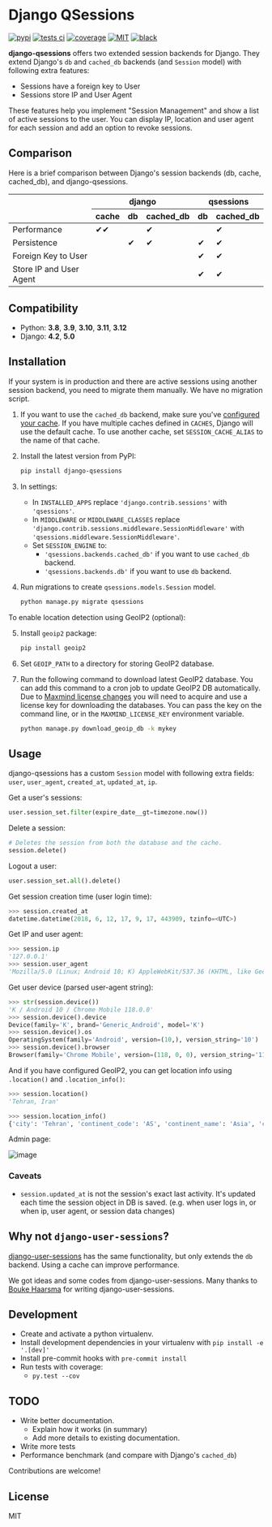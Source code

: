 # Django QSessions

[![pypi](https://img.shields.io/pypi/v/django-qsessions.svg)](https://pypi.python.org/pypi/django-qsessions/)
[![tests ci](https://github.com/QueraTeam/django-qsessions/workflows/tests/badge.svg)](https://github.com/QueraTeam/django-qsessions/actions)
[![coverage](https://img.shields.io/endpoint?url=https://gist.githubusercontent.com/quera-org/24a6d63ff9d29d9be5399169f8199ca0/raw/pytest-coverage__main.json)](https://github.com/QueraTeam/django-qsessions/actions)
[![MIT](https://img.shields.io/github/license/QueraTeam/django-qsessions.svg)](https://github.com/QueraTeam/django-qsessions/blob/master/LICENSE.txt)
[![black](https://img.shields.io/badge/code%20style-black-000000.svg)](https://github.com/psf/black)

**django-qsessions** offers two extended session backends for Django.
They extend Django's `db` and `cached_db` backends (and `Session` model)
with following extra features:

- Sessions have a foreign key to User
- Sessions store IP and User Agent

These features help you implement "Session Management" and show a list
of active sessions to the user. You can display IP, location and user
agent for each session and add an option to revoke sessions.

## Comparison

Here is a brief comparison between Django's session backends (db, cache,
cached_db), and django-qsessions.

<table>
  <thead>
  <tr>
    <th rowspan="2"></th>
    <th colspan="3">django</th>
    <th colspan="2">qsessions</th>
  </tr>
  <tr>
    <th>cache</th>
    <th>db</th>
    <th>cached_db</th>
    <th>db</th>
    <th>cached_db</th>
  </tr>
  <tr>
  </thead>
  <tbody>
    <td>Performance</td>
    <td>✔✔</td>
    <td></td>
    <td>✔</td>
    <td></td>
    <td>✔</td>
  </tr>
  <tr>
    <td>Persistence</td>
    <td></td>
    <td>✔</td>
    <td>✔</td>
    <td>✔</td>
    <td>✔</td>
  </tr>
  <tr>
    <td>Foreign Key to User</td>
    <td></td>
    <td></td>
    <td></td>
    <td>✔</td>
    <td>✔</td>
  </tr>
  <tr>
    <td>Store IP and User Agent</td>
    <td></td>
    <td></td>
    <td></td>
    <td>✔</td>
    <td>✔</td>
  </tr>
</tbody>
</table>

## Compatibility

- Python: **3.8**, **3.9**, **3.10**, **3.11**, **3.12**
- Django: **4.2**, **5.0**

## Installation

If your system is in production and there are active sessions using
another session backend, you need to migrate them manually. We have no
migration script.

1.  If you want to use the `cached_db` backend, make sure you've
    [configured your
    cache](https://docs.djangoproject.com/en/dev/topics/cache/). If you
    have multiple caches defined in `CACHES`, Django will use the
    default cache. To use another cache, set `SESSION_CACHE_ALIAS` to
    the name of that cache.

2.  Install the latest version from PyPI:

    ```sh
    pip install django-qsessions
    ```

3.  In settings:

    - In `INSTALLED_APPS` replace `'django.contrib.sessions'` with
      `'qsessions'`.
    - In `MIDDLEWARE` or `MIDDLEWARE_CLASSES` replace
      `'django.contrib.sessions.middleware.SessionMiddleware'` with
      `'qsessions.middleware.SessionMiddleware'`.
    - Set `SESSION_ENGINE` to:
      - `'qsessions.backends.cached_db'` if you want to use
        `cached_db` backend.
      - `'qsessions.backends.db'` if you want to use `db` backend.

4.  Run migrations to create `qsessions.models.Session` model.

    ```sh
    python manage.py migrate qsessions
    ```

To enable location detection using GeoIP2 (optional):

5.  Install `geoip2` package:

    ```sh
    pip install geoip2
    ```

6.  Set `GEOIP_PATH` to a directory for storing GeoIP2 database.

7.  Run the following command to download latest GeoIP2 database. You
    can add this command to a cron job to update GeoIP2 DB
    automatically. Due to [Maxmind license
    changes](https://blog.maxmind.com/2019/12/18/significant-changes-to-accessing-and-using-geolite2-databases/)
    you will need to acquire and use a license key for downloading the
    databases. You can pass the key on the command line, or in the
    `MAXMIND_LICENSE_KEY` environment variable.

    ```sh
    python manage.py download_geoip_db -k mykey
    ```

## Usage

django-qsessions has a custom `Session` model with following extra
fields: `user`, `user_agent`, `created_at`, `updated_at`, `ip`.

Get a user's sessions:

```python
user.session_set.filter(expire_date__gt=timezone.now())
```

Delete a session:

```python
# Deletes the session from both the database and the cache.
session.delete()
```

Logout a user:

```python
user.session_set.all().delete()
```

Get session creation time (user login time):

```python
>>> session.created_at
datetime.datetime(2018, 6, 12, 17, 9, 17, 443909, tzinfo=<UTC>)
```

Get IP and user agent:

```python
>>> session.ip
'127.0.0.1'
>>> session.user_agent
'Mozilla/5.0 (Linux; Android 10; K) AppleWebKit/537.36 (KHTML, like Gecko) Chrome/118.0.0.0 Mobile Safari/537.36'
```

Get user device (parsed user-agent string):

```python
>>> str(session.device())
'K / Android 10 / Chrome Mobile 118.0.0'
>>> session.device().device
Device(family='K', brand='Generic_Android', model='K')
>>> session.device().os
OperatingSystem(family='Android', version=(10,), version_string='10')
>>> session.device().browser
Browser(family='Chrome Mobile', version=(118, 0, 0), version_string='118.0.0')
```


And if you have configured GeoIP2, you can get location info using `.location()`
and `.location_info()`:

```python
>>> session.location()
'Tehran, Iran'

>>> session.location_info()
{'city': 'Tehran', 'continent_code': 'AS', 'continent_name': 'Asia', 'country_code': 'IR', 'country_name': 'Iran', 'time_zone': 'Asia/Tehran', ...}
```

Admin page:

![image](https://user-images.githubusercontent.com/2115303/41525284-b0b258b0-72f5-11e8-87f1-8770e0094f4c.png)

### Caveats

- `session.updated_at` is not the session's exact last activity. It's
  updated each time the session object in DB is saved. (e.g. when user
  logs in, or when ip, user agent, or session data changes)

## Why not `django-user-sessions`?

[django-user-sessions](https://github.com/Bouke/django-user-sessions)
has the same functionality, but only extends the `db` backend. Using a
cache can improve performance.

We got ideas and some codes from django-user-sessions. Many thanks to
[Bouke Haarsma](https://github.com/Bouke) for writing
django-user-sessions.

## Development

- Create and activate a python virtualenv.
- Install development dependencies in your virtualenv with `pip install -e '.[dev]'`
- Install pre-commit hooks with `pre-commit install`
- Run tests with coverage:
  - `py.test --cov`

## TODO

- Write better documentation.
  - Explain how it works (in summary)
  - Add more details to existing documentation.
- Write more tests
- Performance benchmark (and compare with Django's `cached_db`)

Contributions are welcome!

## License

MIT
